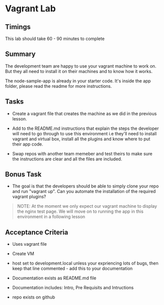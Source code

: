 # Vagrant Lab

## Timings

This lab should take 60 - 90 minutes to complete

## Summary

The development team are happy to use your vagrant machine to work on. But they all need to install it on their machines and to know how it works.

The node-sample-app is already in your starter code. It's inside the app folder, please read the readme for more instructions.

## Tasks

* Create a vagrant file that creates the machine as we did in the previous lesson.

* Add to the README.md instructions that explain the steps the developer will need to go through to use this environment i.e they'll need to install vagrant and virtual box, install all the plugins and know where to put their app code.

* Swap repos with another team memeber and test theirs to make sure the instructions are clear and all the files are included.

## Bonus Task

* The goal is that the developers should be able to simply clone your repo and run "vagrant up". Can you automate the installation of the required vagrant plugins?

> NOTE: At the moment we only expect our vagrant machine to display the nginx test page. We will move on to running the app in this environment in a following lesson

## Acceptance Criteria

* Uses vagrant file
* Create VM
* host set to development.local unless your expriencing lots of bugs, then keep that line commented - add this to your documentation

* Documentation exists as README.md file
* Documentation includes: Intro, Pre Requisits  and Intructions

* repo exists on github
